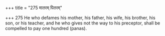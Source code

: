 +++
title = "275 मातरम् पितरम्"

+++
275	He who defames his mother, his father, his wife, his brother, his son, or his teacher, and he who gives not the way to his preceptor, shall be compelled to pay one hundred (panas).